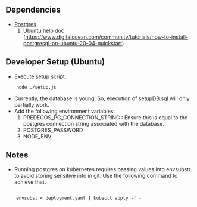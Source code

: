 ## Dependencies
- [Postgres](https://www.postgresql.org/)
    1. Ubuntu help doc (https://www.digitalocean.com/community/tutorials/how-to-install-postgresql-on-ubuntu-20-04-quickstart)

## Developer Setup (Ubuntu)
- Execute setup script.
```console
    node ./setup.js
```
- Currently, the database is young. So, execution of setupDB.sql will only partially work.
- Add the following environment variables:
    1. PREDECOS_PG_CONNECTION_STRING : Ensure this is equal to the postgres connection string associated with the database.
    1. POSTGRES_PASSWORD
    1. NODE_ENV

## Notes

- Running postgres on kubernetes requires passing values into envsubstr to avoid storing sensitive info in git.
Use the following command to achieve that.
```console

    envsubst < deployment.yaml | kubectl apply -f -

```